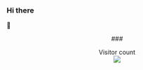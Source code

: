 
<h3 style="align: center;">Hi there</h3>👋
<p style="text-align: center;">###  </p>

<p align="center"> 
  Visitor count<br>
  <img src="https://profile-counter.glitch.me/GilbertHofstaetter/count.svg" />
</p>


<!--
**GilbertHofstaetter/GilbertHofstaetter** is a ✨ _special_ ✨ repository because its `README.md` (this file) appears on your GitHub profile.

Here are some ideas to get you started:

- 🔭 I’m currently working on ...
- 🌱 I’m currently learning ...
- 👯 I’m looking to collaborate on ...
- 🤔 I’m looking for help with ...
- 💬 Ask me about ...
- 📫 How to reach me: ...
- 😄 Pronouns: ...
- ⚡ Fun fact: ...
-->
